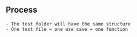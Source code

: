 ## Process

    - The test folder will have the same structure
    - One test file = one use case = one function
